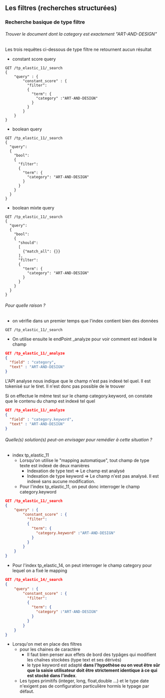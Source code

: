 ## Les filtres (recherches structurées)
### Recherche basique de type filtre


###### Trouver le document dont la category est exactement "ART-AND-DESIGN"

Les trois requêtes ci-dessous de type filtre ne retournent aucun résultat
* constant score query
```shell
GET /tp_elastic_11/_search
{
    "query" : {
        "constant_score" : {
          "filter": 
          {
            "term": {
              "category" :"ART-AND-DESIGN"
            }
          }
        }
    }
}
```    

* boolean query
```shell
GET /tp_elastic_11/_search
{
  "query": 
  {
    "bool": 
    {
      "filter": 
      {
        "term": {
          "category": "ART-AND-DESIGN"
        }
      }
    }
  }
}
```

* boolean mixte query
```shell
GET /tp_elastic_11/_search
{
  "query": 
  {
    "bool": 
    {
      "should": 
      [
        {"match_all": {}}
      ],
      "filter": 
      {
        "term": {
          "category": "ART-AND-DESIGN"
        }
      }
    }
  }
}
```


###### Pour quelle raison  ?

* on vérifie dans un premier temps que l'index contient bien des données

```shell
GET /tp_elastic_11/_search
```

* On utilise ensuite le endPoint _analyze pour voir comment est indexé le champ  
```json
GET /tp_elastic_11/_analyze
{
  "field" : "category",  
  "text" : "ART-AND-DESIGN"
}
```

L'API analyse nous indique que le champ n'est pas indexé tel quel. Il est tokenisé sur le tiret. Il n'est donc pas possible de le trouver

Si on effectue le même test sur le champ category.keyword, on constate que le contenu du champ est indexé tel quel
```json
GET /tp_elastic_11/_analyze
{
  "field" : "category.keyword",  
  "text" : "ART-AND-DESIGN"
}
```


###### Quelle(s) solution(s) peut-on envisager pour remédier à cette situation ?

* index tp_elastic_11
    * Lorsqu'on utilise le "mapping automatique", tout champ de type texte est indexé de deux manières 
        * Indexation de type text => Le champ est analysé
        * Indexation de type keyword => Le champ n'est pas analysé. Il est indexé sans aucune modification.
    * Pour l'index tp_elastic_11, on peut donc interroger le champ category.keyword





```json
GET /tp_elastic_11/_search
{
    "query" : {
        "constant_score" : {
          "filter": 
          {
            "term": {
              "category.keyword" :"ART-AND-DESIGN"
            }
          }
        }
    }
}
```

* Pour l'index tp_elastic_14, on peut interroger le champ category pour lequel on a fixé le mapping
```json
GET /tp_elastic_14/_search
{
    "query" : {
        "constant_score" : {
          "filter": 
          {
            "term": {
              "category" :"ART-AND-DESIGN"
            }
          }
        }
    }
}
```

* Lorsqu'on met en place des filtres
    * pour les chaines de caractère 
        * Il faut bien penser aux effets de bord des typâges qui modifient les chaînes stockées (type text et ses dérivés)    
        * le type keyword est adapté **dans l'hypothèse ou on veut être sûr que la saisie utilisateur doit être strictement identique à ce qui est stocké dans l'index**.  
    * Les types primitifs (integer, long, float,double ...) et le type date n'exigent pas de configuration particulière hormis le typage par défaut.
